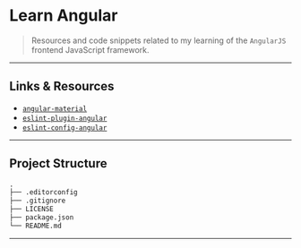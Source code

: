 # Learn Angular

> Resources and code snippets related to my learning of the `AngularJS` frontend JavaScript framework.

---

## Links & Resources

* [`angular-material`](https://material.angularjs.org/latest/getting-started)
* [`eslint-plugin-angular`](https://github.com/EmmanuelDemey/eslint-plugin-angular)
* [`eslint-config-angular`](https://github.com/dustinspecker/eslint-config-angular)

---

## Project Structure

```md
.
├── .editorconfig
├── .gitignore
├── LICENSE
├── package.json
└── README.md
```

---
